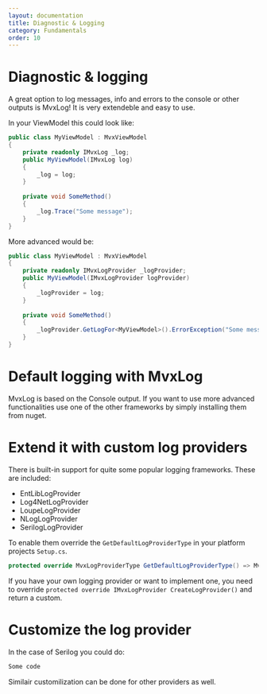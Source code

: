 ```yaml
---
layout: documentation
title: Diagnostic & Logging
category: Fundamentals
order: 10
---
```


# Diagnostic & logging

A great option to log messages, info and errors to the console or other outputs is MvxLog! It is very extendeble and easy to use.

In your ViewModel this could look like:

```c#
public class MyViewModel : MvxViewModel
{
    private readonly IMvxLog _log;
    public MyViewModel(IMvxLog log)
    {
        _log = log;
    }
	
	private void SomeMethod()
	{
		_log.Trace("Some message");
	}
}
```

More advanced would be:

```c#
public class MyViewModel : MvxViewModel
{
    private readonly IMvxLogProvider _logProvider;
    public MyViewModel(IMvxLogProvider logProvider)
    {
        _logProvider = log;
    }
	
	private void SomeMethod()
	{
		_logProvider.GetLogFor<MyViewModel>().ErrorException("Some message", new Exception())
	}
}
```

# Default logging with MvxLog

MvxLog is based on the Console output. If you want to use more advanced functionalities use one of the other frameworks by simply installing them from nuget.

# Extend it with custom log providers

There is built-in support for quite some popular logging frameworks. These are included:

- EntLibLogProvider
- Log4NetLogProvider
- LoupeLogProvider
- NLogLogProvider
- SerilogLogProvider

To enable them override the `GetDefaultLogProviderType` in your platform projects `Setup.cs`.

```c#
protected override MvxLogProviderType GetDefaultLogProviderType() => MvxLogProviderType.Serilog;
```

If you have your own logging provider or want to implement one, you need to override `protected override IMvxLogProvider CreateLogProvider()` and return a custom.

# Customize the log provider

In the case of Serilog you could do:

```c#
Some code
```

Similair customilization can be done for other providers as well.